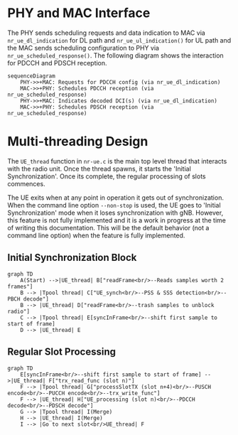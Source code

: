 # PHY and MAC Interface
The PHY sends scheduling requests and data indication to MAC via `nr_ue_dl_indication` for DL path and `nr_ue_ul_indication()` for UL path and the MAC sends scheduling configuration to PHY via `nr_ue_scheduled_response()`. The following diagram shows the interaction for PDCCH and PDSCH reception.
```mermaid
sequenceDiagram
    PHY->>+MAC: Requests for PDCCH config (via nr_ue_dl_indication)
    MAC->>+PHY: Schedules PDCCH reception (via nr_ue_scheduled_response)
    PHY->>+MAC: Indicates decoded DCI(s) (via nr_ue_dl_indication)
    MAC->>+PHY: Schedules PDSCH reception (via nr_ue_scheduled_response)
```

# Multi-threading Design
The `UE_thread` function in `nr-ue.c` is the main top level thread that interacts with the radio unit. Once the thread spawns, it starts the 'Initial Synchronization'. Once its complete, the regular processing of slots commences.

The UE exits when at any point in operation it gets out of synchronization. When the command line option `--non-stop` is used, the UE goes to 'Initial Synchronization' mode when it loses synchronization with gNB. However, this feature is not fully implemented and it is a work in progress at the time of writing this documentation. This will be the default behavior (not a command line option) when the feature is fully implemented.

## Initial Synchronization Block
```mermaid
graph TD
    A(Start) -->|UE_thread| B["readFrame<br/>--Reads samples worth 2 frames"]
    B --> |Tpool thread| C["UE_synch<br/>--PSS & SSS detection<br/>--PBCH decode"]
    B --> |UE_thread| D["readFrame<br/>--trash samples to unblock radio"]
    C --> |Tpool thread| E[syncInFrame<br/>--shift first sample to start of frame]
    D --> |UE_thread| E
```
## Regular Slot Processing
```mermaid
graph TD
    E[syncInFrame<br/>--shift first sample to start of frame] -->|UE_thread| F["trx_read_func (slot n)"]
    F --> |Tpool thread| G["processSlotTX (slot n+4)<br/>--PUSCH encode<br/>--PUCCH encode<br/>--trx_write_func"]
    F --> |UE_thread| H["UE_processing (slot n)<br/>--PDCCH decode<br/>--PDSCH decode"]
    G --> |Tpool thread| I(Merge)
    H --> |UE_thread| I(Merge)
    I --> |Go to next slot<br/>UE_thread| F
```
